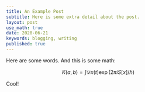 ```yaml
---
title: An Example Post
subtitle: Here is some extra detail about the post.
layout: post
use_math: true
date: 2020-06-21
keywords: blogging, writing
published: true
---
```


Here are some words. And this is some math:

$$
K(a,b) = \int \mathcal{D}x(t) \exp(2\pi i S[x]/\hbar)
$$

Cool!
